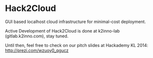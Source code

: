 Hack2Cloud
==========

GUI based localhost cloud infrastructure for minimal-cost deployment.

Active Development of Hack2Cloud is done at k2inno-lab (gitlab.k2inno.com), stay tuned.

Until then, feel free to check on our pitch slides at Hackademy KL 2014:
<http://prezi.com/wzuoy0_qgucz>